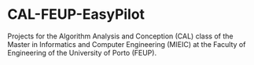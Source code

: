 # CAL-FEUP-EasyPilot
Projects for the Algorithm Analysis and Conception (CAL) class of the Master in Informatics and Computer Engineering (MIEIC) at the Faculty of Engineering of the University of Porto (FEUP).
